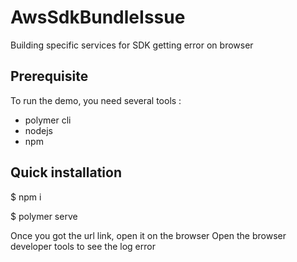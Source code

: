 # AwsSdkBundleIssue
Building specific services for SDK getting error on browser

## Prerequisite
To run the demo, you need several tools :
* polymer cli
* nodejs
* npm

## Quick installation
$ npm i

$ polymer serve

Once you got the url link, open it on the browser
Open the browser developer tools to see the log error